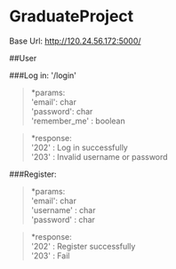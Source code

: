# GraduateProject

Base Url: http://120.24.56.172:5000/

##User

###Log in: '/login'
>*params:  
>  'email': char  
>  'password': char  
>  'remember_me' : boolean  

>*response:  
>  '202' : Log in successfully  
>  '203' : Invalid username or password  

###Register:
>*params:  
>  'email': char  
>  'username' : char  
>  'password' : char  

>*response:  
>  '202' : Register successfully  
>  '203' : Fail  
